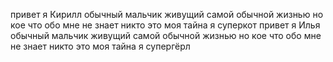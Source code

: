привет я Кирилл обычный мальчик живущий самой обычной жизнью но кое что обо мне не знает никто это моя тайна я суперкот
привет я Илья обычный мальчик живущий самой обычной жизнью но кое что обо мне не знает никто это моя тайна я супергёрл
